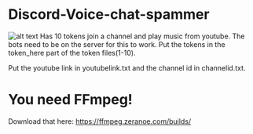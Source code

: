 # Discord-Voice-chat-spammer
![alt text](http://i.imgur.com/Uf6FMghl.jpg)
Has 10 tokens join a channel and play music from youtube.
The bots need to be on the server for this to work.
Put the tokens in the token_here part of the token files(1-10).


Put the youtube link in youtubelink.txt and the channel id in channelid.txt.
# You need FFmpeg!
Download that here: https://ffmpeg.zeranoe.com/builds/



